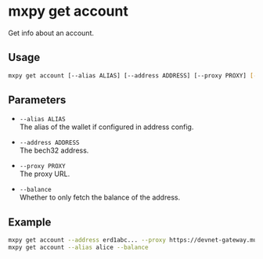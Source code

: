 # mxpy get account

Get info about an account.

## Usage

```bash
mxpy get account [--alias ALIAS] [--address ADDRESS] [--proxy PROXY] [--balance]
```

## Parameters

- `--alias ALIAS`  
  The alias of the wallet if configured in address config.

- `--address ADDRESS`  
  The bech32 address.

- `--proxy PROXY`  
  The proxy URL.

- `--balance`  
  Whether to only fetch the balance of the address.

## Example

```bash
mxpy get account --address erd1abc... --proxy https://devnet-gateway.multiversx.com
mxpy get account --alias alice --balance
